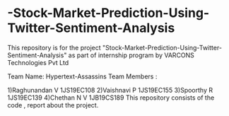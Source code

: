 # -Stock-Market-Prediction-Using-Twitter-Sentiment-Analysis
This repository is for the project "Stock-Market-Prediction-Using-Twitter-Sentiment-Analysis" as part of internship program by VARCONS Technologies Pvt Ltd

Team Name: Hypertext-Assassins Team Members :

1)Raghunandan V   1JS19EC108
2)Vaishnavi P   1JS19EC155
3)Spoorthy R   1JS19EC139
4)Chethan N V   1JB19CS189
This repository consists of the code , report about the project.
